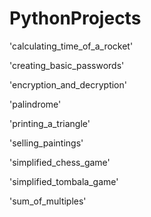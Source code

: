 # PythonProjects

'calculating_time_of_a_rocket'
 
  
'creating_basic_passwords'


'encryption_and_decryption'


'palindrome'


'printing_a_triangle'


'selling_paintings'


'simplified_chess_game'


'simplified_tombala_game'

'sum_of_multiples'
